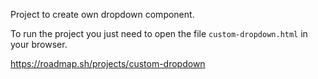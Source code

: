 Project to create own dropdown component.

To run the project you just need to open the file ```custom-dropdown.html``` in your browser.

https://roadmap.sh/projects/custom-dropdown
